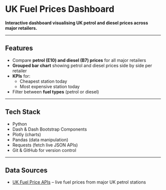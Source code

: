 # UK Fuel Prices Dashboard

**Interactive dashboard visualising UK petrol and diesel prices across major retailers.**

---

## Features
- Compare **petrol (E10) and diesel (B7) prices** for all major retailers  
- **Grouped bar chart** showing petrol and diesel prices side by side per retailer  
- **KPIs** for:  
  - Cheapest station today  
  - Most expensive station today  
- Filter between **fuel types** (petrol or diesel)

---

## Tech Stack
- Python  
- Dash & Dash Bootstrap Components  
- Plotly (charts)  
- Pandas (data manipulation)  
- Requests (fetch live JSON APIs)  
- Git & GitHub for version control

---

## Data Sources
- [UK Fuel Price APIs](https://www.gov.uk/guidance/access-fuel-price-data) – live fuel prices from major UK petrol stations  

